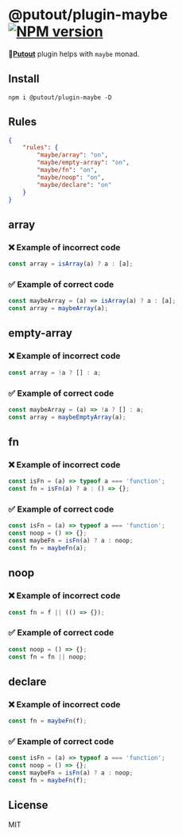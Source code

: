# @putout/plugin-maybe [![NPM version][NPMIMGURL]][NPMURL]

[NPMIMGURL]: https://img.shields.io/npm/v/@putout/plugin-maybe.svg?style=flat&longCache=true
[NPMURL]: https://npmjs.org/package/@putout/plugin-maybe "npm"

🐊[**Putout**](https://github.com/coderaiser/putout) plugin helps with `maybe` monad.

## Install

```
npm i @putout/plugin-maybe -D
```

## Rules

```json
{
    "rules": {
        "maybe/array": "on",
        "maybe/empty-array": "on",
        "maybe/fn": "on",
        "maybe/noop": "on",
        "maybe/declare": "on"
    }
}
```

## array

### ❌ Example of incorrect code

```js
const array = isArray(a) ? a : [a];
```

### ✅ Example of correct code

```js
const maybeArray = (a) => isArray(a) ? a : [a];
const array = maybeArray(a);
```

## empty-array

### ❌ Example of incorrect code

```js
const array = !a ? [] : a;
```

### ✅ Example of correct code

```js
const maybeArray = (a) => !a ? [] : a;
const array = maybeEmptyArray(a);
```

## fn

### ❌ Example of incorrect code

```js
const isFn = (a) => typeof a === 'function';
const fn = isFn(a) ? a : () => {};
```

### ✅ Example of correct code

```js
const isFn = (a) => typeof a === 'function';
const noop = () => {};
const maybeFn = isFn(a) ? a : noop;
const fn = maybeFn(a);
```

## noop

### ❌ Example of incorrect code

```js
const fn = f || (() => {});
```

### ✅ Example of correct code

```js
const noop = () => {};
const fn = fn || noop;
```

## declare

### ❌ Example of incorrect code

```js
const fn = maybeFn(f);
```

### ✅ Example of correct code

```js
const isFn = (a) => typeof a === 'function';
const noop = () => {};
const maybeFn = isFn(a) ? a : noop;
const fn = maybeFn(f);
```

## License

MIT
